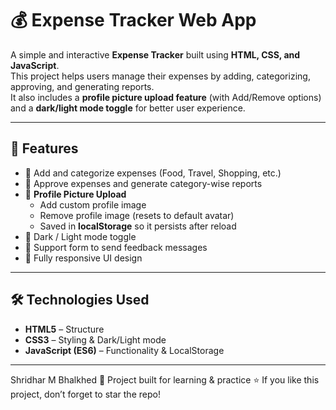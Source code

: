 # 💰 Expense Tracker Web App

A simple and interactive **Expense Tracker** built using **HTML, CSS, and JavaScript**.  
This project helps users manage their expenses by adding, categorizing, approving, and generating reports.  
It also includes a **profile picture upload feature** (with Add/Remove options) and a **dark/light mode toggle** for better user experience.  

---

## 🚀 Features
- 📌 Add and categorize expenses (Food, Travel, Shopping, etc.)
- 📌 Approve expenses and generate category-wise reports
- 📌 **Profile Picture Upload**  
  - Add custom profile image  
  - Remove profile image (resets to default avatar)  
  - Saved in **localStorage** so it persists after reload  
- 📌 Dark / Light mode toggle
- 📌 Support form to send feedback messages
- 📌 Fully responsive UI design

---

## 🛠️ Technologies Used
- **HTML5** – Structure  
- **CSS3** – Styling & Dark/Light mode  
- **JavaScript (ES6)** – Functionality & LocalStorage  

---

Shridhar M Bhalkhed
📌 Project built for learning & practice
⭐ If you like this project, don’t forget to star the repo!
